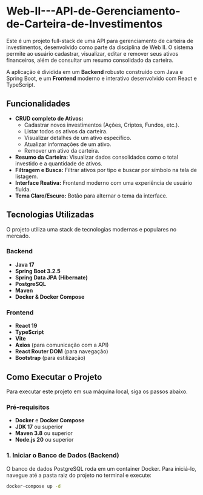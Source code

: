 # Web-II---API-de-Gerenciamento-de-Carteira-de-Investimentos

Este é um projeto full-stack de uma API para gerenciamento de carteira de investimentos, desenvolvido como parte da disciplina de Web II. O sistema permite ao usuário cadastrar, visualizar, editar e remover seus ativos financeiros, além de consultar um resumo consolidado da carteira.

A aplicação é dividida em um **Backend** robusto construído com Java e Spring Boot, e um **Frontend** moderno e interativo desenvolvido com React e TypeScript.

## Funcionalidades

* **CRUD completo de Ativos:**
    * Cadastrar novos investimentos (Ações, Criptos, Fundos, etc.).
    * Listar todos os ativos da carteira.
    * Visualizar detalhes de um ativo específico.
    * Atualizar informações de um ativo.
    * Remover um ativo da carteira.
* **Resumo da Carteira:** Visualizar dados consolidados como o total investido e a quantidade de ativos.
* **Filtragem e Busca:** Filtrar ativos por tipo e buscar por símbolo na tela de listagem.
* **Interface Reativa:** Frontend moderno com uma experiência de usuário fluida.
* **Tema Claro/Escuro:** Botão para alternar o tema da interface.

## Tecnologias Utilizadas

O projeto utiliza uma stack de tecnologias modernas e populares no mercado.

### Backend

* **Java 17**
* **Spring Boot 3.2.5**
* **Spring Data JPA (Hibernate)**
* **PostgreSQL**
* **Maven**
* **Docker & Docker Compose**

### Frontend

* **React 19**
* **TypeScript**
* **Vite**
* **Axios** (para comunicação com a API)
* **React Router DOM** (para navegação)
* **Bootstrap** (para estilização)

## Como Executar o Projeto

Para executar este projeto em sua máquina local, siga os passos abaixo.

### Pré-requisitos

* **Docker** e **Docker Compose**
* **JDK 17** ou superior
* **Maven 3.8** ou superior
* **Node.js 20** ou superior

### 1. Iniciar o Banco de Dados (Backend)

O banco de dados PostgreSQL roda em um container Docker. Para iniciá-lo, navegue até a pasta raiz do projeto no terminal e execute:

```bash
docker-compose up -d
